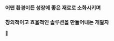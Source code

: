 ### 어떤 환경이든 성장에 좋은 재료로 소화시키며 
### 창의적이고 효율적인 솔루션을 만들어내는 개발자
 👋

<!--
**SJ0503/SJ0503** is a ✨ _special_ ✨ repository because its `README.md` (this file) appears on your GitHub profile.

Here are some ideas to get you started:

- 🔭 I’m currently working on ...
- 🌱 I’m currently learning ...
- 👯 I’m looking to collaborate on ...
- 🤔 I’m looking for help with ...
- 💬 Ask me about ...
- 📫 How to reach me: ...
- 😄 Pronouns: ...
- ⚡ Fun fact: ...
-->
